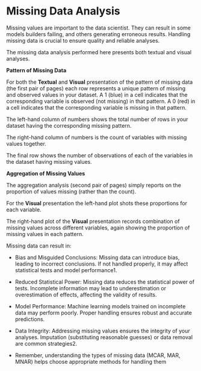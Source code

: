 # Missing Data Analysis

Missing values are important to the data scientist. They can result in
some models builders failing, and others generating erroneous results.
Handling missing data is crucial to ensure quality and reliable
analyses.

The missing data analysis performed here presents both textual and
visual analyses.

**Pattern of Missing Data**

For both the **Textual** and **Visual** presentation of the pattern of
missing data (the first pair of pages) each row represents a unique
pattern of missing and observed values in your dataset. A 1 (blue) in
a cell indicates that the corresponding variable is observed (not
missing) in that pattern.  A 0 (red) in a cell indicates that the
corresponding variable is missing in that pattern.

The left-hand column of numbers shows the total number of rows in your
dataset having the corresponding missing pattern.

The right-hand column of numbers is the count of variables with
missing values together.

The final row shows the number of observations of each of the
variables in the dataset having missing values.

**Aggregation of Missing Values**

The aggregation analysis (second pair of pages) simply reports on the
proportion of values missing (rather than the count).

For the **Visual** presentation the left-hand plot shots these
proportions for each variable.

The right-hand plot of the **Visual** presentation records combination
of missing values across different variables, again showing the
proportion of missing values in each pattern.

> 

Missing data can result in:

+ Bias and Misguided Conclusions: Missing data can introduce bias,
  leading to incorrect conclusions. If not handled properly, it may
  affect statistical tests and model performance1.

+ Reduced Statistical Power: Missing data reduces the statistical
  power of tests. Incomplete information may lead to underestimation
  or overestimation of effects, affecting the validity of results.

+ Model Performance: Machine learning models trained on incomplete
  data may perform poorly. Proper handling ensures robust and accurate
  predictions.

+ Data Integrity: Addressing missing values ensures the integrity of
  your analyses. Imputation (substituting reasonable guesses) or data
  removal are common strategies2.

+ Remember, understanding the types of missing data (MCAR, MAR, MNAR)
  helps choose appropriate methods for handling them

> 

